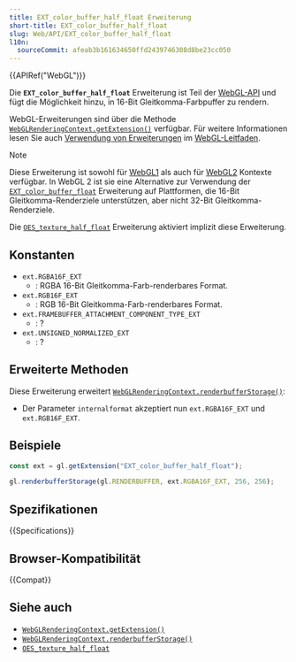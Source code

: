 ```yaml
---
title: EXT_color_buffer_half_float Erweiterung
short-title: EXT_color_buffer_half_float
slug: Web/API/EXT_color_buffer_half_float
l10n:
  sourceCommit: afeab3b161634650ffd2439746308d8be23cc050
---
```


{{APIRef("WebGL")}}

Die **`EXT_color_buffer_half_float`** Erweiterung ist Teil der [WebGL-API](/de/docs/Web/API/WebGL_API) und fügt die Möglichkeit hinzu, in 16-Bit Gleitkomma-Farbpuffer zu rendern.

WebGL-Erweiterungen sind über die Methode [`WebGLRenderingContext.getExtension()`](/de/docs/Web/API/WebGLRenderingContext/getExtension) verfügbar. Für weitere Informationen lesen Sie auch [Verwendung von Erweiterungen](/de/docs/Web/API/WebGL_API/Using_Extensions) im [WebGL-Leitfaden](/de/docs/Web/API/WebGL_API/Tutorial).

> [!NOTE]
> Diese Erweiterung ist sowohl für [WebGL1](/de/docs/Web/API/WebGLRenderingContext) als auch für [WebGL2](/de/docs/Web/API/WebGL2RenderingContext) Kontexte verfügbar. In WebGL 2 ist sie eine Alternative zur Verwendung der [`EXT_color_buffer_float`](/de/docs/Web/API/EXT_color_buffer_float) Erweiterung auf Plattformen, die 16-Bit Gleitkomma-Renderziele unterstützen, aber nicht 32-Bit Gleitkomma-Renderziele.
>
> Die [`OES_texture_half_float`](/de/docs/Web/API/OES_texture_half_float) Erweiterung aktiviert implizit diese Erweiterung.

## Konstanten

- `ext.RGBA16F_EXT`
  - : RGBA 16-Bit Gleitkomma-Farb-renderbares Format.
- `ext.RGB16F_EXT`
  - : RGB 16-Bit Gleitkomma-Farb-renderbares Format.
- `ext.FRAMEBUFFER_ATTACHMENT_COMPONENT_TYPE_EXT`
  - : ?
- `ext.UNSIGNED_NORMALIZED_EXT`
  - : ?

## Erweiterte Methoden

Diese Erweiterung erweitert [`WebGLRenderingContext.renderbufferStorage()`](/de/docs/Web/API/WebGLRenderingContext/renderbufferStorage):

- Der Parameter `internalformat` akzeptiert nun `ext.RGBA16F_EXT` und `ext.RGB16F_EXT`.

## Beispiele

```js
const ext = gl.getExtension("EXT_color_buffer_half_float");

gl.renderbufferStorage(gl.RENDERBUFFER, ext.RGBA16F_EXT, 256, 256);
```

## Spezifikationen

{{Specifications}}

## Browser-Kompatibilität

{{Compat}}

## Siehe auch

- [`WebGLRenderingContext.getExtension()`](/de/docs/Web/API/WebGLRenderingContext/getExtension)
- [`WebGLRenderingContext.renderbufferStorage()`](/de/docs/Web/API/WebGLRenderingContext/renderbufferStorage)
- [`OES_texture_half_float`](/de/docs/Web/API/OES_texture_half_float)
